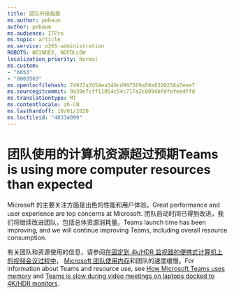 ```yaml
---
title: 团队升级指南
ms.author: pebaum
author: pebaum
ms.audience: ITPro
ms.topic: article
ms.service: o365-administration
ROBOTS: NOINDEX, NOFOLLOW
localization_priority: Normal
ms.custom:
- "6653"
- "9003563"
ms.openlocfilehash: 74972a7d54ea349cd997509a59a9320256a7eee7
ms.sourcegitcommit: 9a39e7cff11854c54c717a2c0094bfdfefee4ffd
ms.translationtype: MT
ms.contentlocale: zh-CN
ms.lasthandoff: 10/01/2020
ms.locfileid: "48334099"
---
```

# <a name="teams-is-using-more-computer-resources-than-expected"></a><span data-ttu-id="2ade0-102">团队使用的计算机资源超过预期</span><span class="sxs-lookup"><span data-stu-id="2ade0-102">Teams is using more computer resources than expected</span></span>

<span data-ttu-id="2ade0-103">Microsoft 的主要关注方面是出色的性能和用户体验。</span><span class="sxs-lookup"><span data-stu-id="2ade0-103">Great performance and user experience are top concerns at Microsoft.</span></span> <span data-ttu-id="2ade0-104">团队启动时间已得到改进，我们将继续改进团队，包括总体资源消耗量。</span><span class="sxs-lookup"><span data-stu-id="2ade0-104">Teams launch time has been improving, and we will continue improving Teams, including overall resource consumption.</span></span>  

<span data-ttu-id="2ade0-105">有关团队和资源使用的信息，请参阅[在固定到 4k/HDR 监视器的便携式计算机上的视频会议过程中](https://docs.microsoft.com/MicrosoftTeams/troubleshoot/known-issues/teams-slow-video-meetings-laptops-4k)， [Microsoft 团队使用内存](https://docs.microsoft.com/microsoftteams/teams-memory-usage-perf)和团队的速度缓慢。</span><span class="sxs-lookup"><span data-stu-id="2ade0-105">For information about Teams and resource use, see [How Microsoft Teams uses memory](https://docs.microsoft.com/microsoftteams/teams-memory-usage-perf)  and  [Teams is slow during video meetings on laptops docked to 4K/HDR monitors](https://docs.microsoft.com/MicrosoftTeams/troubleshoot/known-issues/teams-slow-video-meetings-laptops-4k).</span></span>
